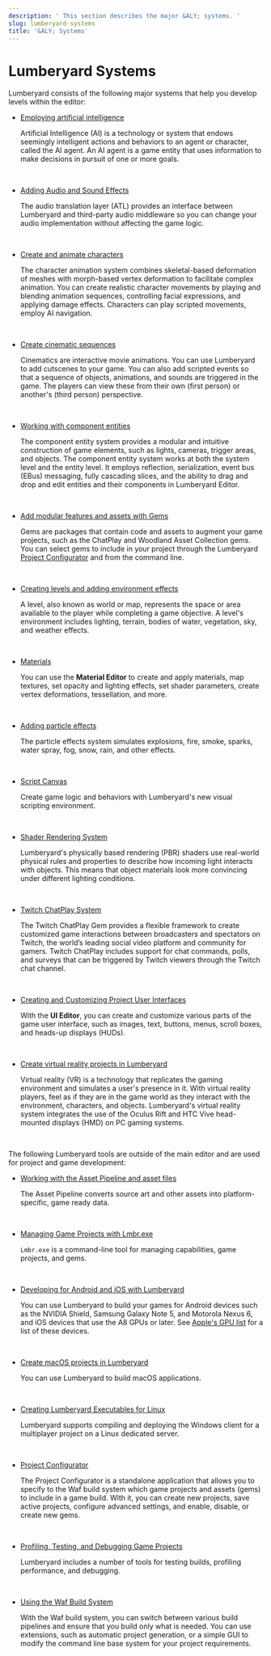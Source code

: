 ```yaml
---
description: ' This section describes the major &ALY; systems. '
slug: lumberyard-systems
title: '&ALY; Systems'
---
```

# Lumberyard Systems<a name="lumberyard-systems"></a>

Lumberyard consists of the following major systems that help you develop levels within the editor:
+ [Employing artificial intelligence](ai-intro.md)

  Artificial Intelligence \(AI\) is a technology or system that endows seemingly intelligent actions and behaviors to an agent or character, called the AI agent\. An AI agent is a game entity that uses information to make decisions in pursuit of one or more goals\.

   
+ [Adding Audio and Sound Effects](audio-intro.md)

  The audio translation layer \(ATL\) provides an interface between Lumberyard and third\-party audio middleware so you can change your audio implementation without affecting the game logic\.

   
+ [Create and animate characters](char-intro.md)

  The character animation system combines skeletal\-based deformation of meshes with morph\-based vertex deformation to facilitate complex animation\. You can create realistic character movements by playing and blending animation sequences, controlling facial expressions, and applying damage effects\. Characters can play scripted movements, employ AI navigation\.

   
+ [Create cinematic sequences](cinematics-intro.md)

  Cinematics are interactive movie animations\. You can use Lumberyard to add cutscenes to your game\. You can also add scripted events so that a sequence of objects, animations, and sounds are triggered in the game\. The players can view these from their own \(first person\) or another's \(third person\) perspective\.

   
+ [Working with component entities](component-intro.md)

  The component entity system provides a modular and intuitive construction of game elements, such as lights, cameras, trigger areas, and objects\. The component entity system works at both the system level and the entity level\. It employs reflection, serialization, event bus \(EBus\) messaging, fully cascading slices, and the ability to drag and drop and edit entities and their components in Lumberyard Editor\.

   
+ [Add modular features and assets with Gems](gems-system-gems.md)

  Gems are packages that contain code and assets to augment your game projects, such as the ChatPlay and Woodland Asset Collection gems\. You can select gems to include in your project through the Lumberyard [Project Configurator](configurator-intro.md) and from the command line\.

   
+ [Creating levels and adding environment effects](level-intro.md)

  A level, also known as world or map, represents the space or area available to the player while completing a game objective\. A level's environment includes lighting, terrain, bodies of water, vegetation, sky, and weather effects\.

   
+ [Materials](mat-intro.md)

  You can use the **Material Editor** to create and apply materials, map textures, set opacity and lighting effects, set shader parameters, create vertex deformations, tessellation, and more\.

   
+ [Adding particle effects](particle-intro.md)

  The particle effects system simulates explosions, fire, smoke, sparks, water spray, fog, snow, rain, and other effects\.

   
+ [Script Canvas](script-canvas-intro.md)

  Create game logic and behaviors with Lumberyard's new visual scripting environment\.

   
+ [Shader Rendering System](mat-shaders-intro.md)

  Lumberyard's physically based rendering \(PBR\) shaders use real\-world physical rules and properties to describe how incoming light interacts with objects\. This means that object materials look more convincing under different lighting conditions\.

   
+ [Twitch ChatPlay System](chatplay-intro.md)

  The Twitch ChatPlay Gem provides a flexible framework to create customized game interactions between broadcasters and spectators on Twitch, the world’s leading social video platform and community for gamers\. Twitch ChatPlay includes support for chat commands, polls, and surveys that can be triggered by Twitch viewers through the Twitch chat channel\.

   
+ [Creating and Customizing Project User Interfaces](ui-editor-intro.md)

  With the **UI Editor**, you can create and customize various parts of the game user interface, such as images, text, buttons, menus, scroll boxes, and heads\-up displays \(HUDs\)\. 

   
+ [Create virtual reality projects in Lumberyard](virtual-reality.md)

  Virtual reality \(VR\) is a technology that replicates the gaming environment and simulates a user's presence in it\. With virtual reality players, feel as if they are in the game world as they interact with the environment, characters, and objects\. Lumberyard's virtual reality system integrates the use of the Oculus Rift and HTC Vive head\-mounted displays \(HMD\) on PC gaming systems\. 

   

The following Lumberyard tools are outside of the main editor and are used for project and game development:
+ [Working with the Asset Pipeline and asset files](asset-pipeline-intro.md)

  The Asset Pipeline converts source art and other assets into platform\-specific, game ready data\.

   
+ [Managing Game Projects with Lmbr\.exe](lmbr-exe.md)

  `Lmbr.exe` is a command\-line tool for managing capabilities, game projects, and gems\.

   
+ [Developing for Android and iOS with Lumberyard](mobile-support-intro.md)

  You can use Lumberyard to build your games for Android devices such as the NVIDIA Shield, Samsung Galaxy Note 5, and Motorola Nexus 6, and iOS devices that use the A8 GPUs or later\. See [Apple's GPU list](https://developer.apple.com/library/archive/documentation/DeviceInformation/Reference/iOSDeviceCompatibility/HardwareGPUInformation/HardwareGPUInformation.html) for a list of these devices\.

   
+ [Create macOS projects in Lumberyard](osx-intro.md)

  You can use Lumberyard to build macOS applications\.

   
+ [Creating Lumberyard Executables for Linux](linux-intro.md)

  Lumberyard supports compiling and deploying the Windows client for a multiplayer project on a Linux dedicated server\.

   
+ [Project Configurator](configurator-intro.md)

  The Project Configurator is a standalone application that allows you to specify to the Waf build system which game projects and assets \(gems\) to include in a game build\. With it, you can create new projects, save active projects, configure advanced settings, and enable, disable, or create new gems\. 

   
+ [Profiling, Testing, and Debugging Game Projects](testing-debugging-intro.md)

  Lumberyard includes a number of tools for testing builds, profiling performance, and debugging\.

   
+ [Using the Waf Build System](waf-intro.md)

  With the Waf build system, you can switch between various build pipelines and ensure that you build only what is needed\. You can use extensions, such as automatic project generation, or a simple GUI to modify the command line base system for your project requirements\.